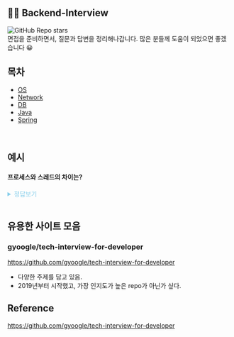 ## 🧑‍💻 Backend-Interview

![GitHub Repo stars](https://img.shields.io/github/stars/dong149/backend-interview?style=flat-square)
<br>
면접을 준비하면서, 질문과 답변을 정리해나갑니다.
많은 분들께 도움이 되었으면 좋겠습니다 😀
<br>

## 목차

- [OS](https://github.com/dong149/backend-interview/blob/master/os/README.md)
- [Network](https://github.com/dong149/backend-interview/blob/master/network/README.md)
- [DB](https://github.com/dong149/backend-interview/blob/master/db/README.md)
- [Java](https://github.com/dong149/backend-interview/blob/master/java/README.md)
- [Spring](https://github.com/dong149/backend-interview/blob/master/spring/README.md)

<br>

## 예시

#### 프로세스와 스레드의 차이는?

<details>
<summary style="color:skyblue">정답보기</summary>
<Blockquote>
<br>

#### 프로세스

운영체제로부터 자원을 할당받은 작업의 단위.

#### 스레드

프로세스가 할당받은 자원을 이용하는 실행 흐름의 단위.

</Blockquote>
</details>

<br>

## 유용한 사이트 모음

### gyoogle/tech-interview-for-developer

https://github.com/gyoogle/tech-interview-for-developer
<br>

- 다양한 주제를 담고 있음.
- 2019년부터 시작했고, 가장 인지도가 높은 repo가 아닌가 싶다.

## Reference

https://github.com/gyoogle/tech-interview-for-developer
